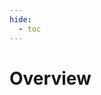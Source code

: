 ```yaml
---
hide:
  - toc
---
```


# Overview

[//]: # (SCRIPTS:)

<table id="overview_table" class="display" style="width:100%"></table>

<script src="https://code.jquery.com/jquery-3.7.0.min.js"></script> 
<link rel="stylesheet" href="https://cdn.datatables.net/1.13.6/css/jquery.dataTables.min.css" />
<script src="https://cdn.datatables.net/1.13.6/js/jquery.dataTables.min.js"></script>
<script>populate_overview()</script>
